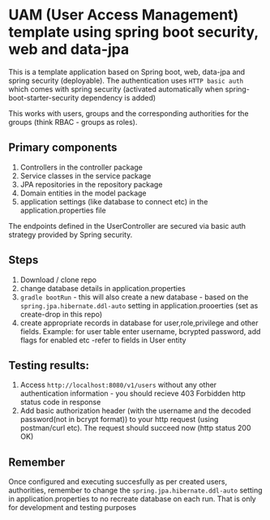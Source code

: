 # UAM (User Access Management) template using spring boot security, web and data-jpa

This is a template application based on Spring boot, web, data-jpa and spring security (deployable). 
The authentication uses `HTTP basic auth` which comes with spring security (activated automatically when spring-boot-starter-security dependency is added)

This works with users, groups and the corresponding authorities for the groups (think RBAC - groups as roles).

## Primary components
1. Controllers in the controller package
2. Service classes in the service package
3. JPA repositories in the repository package
4. Domain entities in the model package
5. application settings (like database to connect etc) in the application.properties file

The endpoints defined in the UserController are secured via basic auth strategy provided by Spring security. 

## Steps
1. Download / clone repo
2. change database details in application.properties
3. `gradle bootRun` - this will also create a new database - based on the `spring.jpa.hibernate.ddl-auto` setting in application.prooerties (set as create-drop in this repo)
3. create appropriate records in database for user,role,privilege and other fields. Example: for user table enter username, bcrypted password, add flags for enabled etc -refer to fields in User entity

## Testing results: 
1. Access `http://localhost:8080/v1/users` without any other authentication information - you should recieve 403 Forbidden http status code in response
2. Add basic authorization header (with the username and the decoded password(not in bcrypt format)) to your http request (using postman/curl etc). The request should succeed now (http status 200 OK)

## Remember
Once configured and executing succesfully as per created users, authorities, remember to change the `spring.jpa.hibernate.ddl-auto` setting in application.properties to no recreate database on each run. That is only for development and testing purposes
